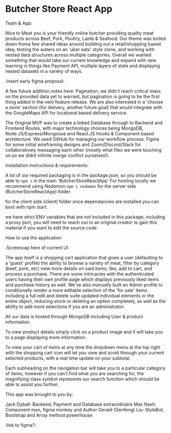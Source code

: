 # Butcher Store React App

Team & App:

Nice to Meat you is your friendly online butcher providing quality meat products across Beef, Pork, Poultry, Lamb & Seafood.
Our theme was boiled down froma  few shared ideas around building out a retail/shopping based idea, testing the waters on an 'uber eats' style clone, and working with nested data structures across multiple categories. Overall we wanted something that would take our current knowledge and expand with new learning in things like Payment API, multiple layers of state and displaying nested datasets in a variety of ways.

:insert early figma proposal:

A few future addition notes here: Pagination, we didn't reach critical mass on the provided data yet to warrant, but pagination is going to be the first thing added in the next feature release. We are also interested in a 'choose a store' section (for delivery, another future goal) that would integrate with the GoogleMaps API for locational based delivery service.

The Original MVP was to create a linked Database through to Backend and Frontend Routes, with major technology choices being MongoDB, Node.JS/Express/Mongoose and React.JS Hooks & Component based architecture. We used GitHub for managing our workflow process. Figma for some initial wireframing designs and Zoom/Discord/Slack for collaboratively messaging each other (mostly what files we were touching on so we didnt infinite merge conflict ourselves!).


Installation instructions & requirements:

A lot of our required packaging is in the package.json, so you should be able to ```npm i``` in the main 'ButcherStoreReactApp'
For hosting locally we recommend using Nodemon ```npm i nodemon``` for the server side (ButcherStoreReactApp) folder.

for the client side (client) folder once dependancies are installed you can boot with npm start.

we have strict ENV variables that are not included in this package, including a proxy port, you will need to reach out to an original creator to gain this material if you want to edit the source code.

How to use the application

:Screencap here of current UI:

The app itself is a shopping cart application that gives a user (defaulting to a 'guest' profile) the ability to browse a variety of meat, filter by category (beef, pork, etc) view more details on said items, like, add to cart, and process a purchase. There are some intricacies with the authenticated users having their own profile page which displays previously liked items and purchase history as well. We've also manually built an Admin profile to conditionally render a more editable selection of the 'for sale' items including a full edit and delete suite updated individual elements or the entire object, reducing stock or deleting an option completely, as well as the ability to add more selections if you are an administrator. 

All our data is hosted through MongoDB including User & product information.

To view product details simply click on a product image and it will take you to a page displaying more information.

To view your cart of items at any time the dropdown menu at the top right with the shopping cart icon will let you view and scroll through your current selected products, with a real time update on your subtotal.

Each subheading on the navigation bar will take you to a particular category of items, however if you can't find what you are searching for, the magnifying class symbol represents our search function which should be able to assist you further.

This app was brought to you by:

Jack Dyball: Backend, Payment and Database extraordinaire
Max Nash: Component man, figma monkey and Author
Gerald (Genfeng) Liu: StyleBot, Bootstrap and Array method powerhouse

:link to figma?: